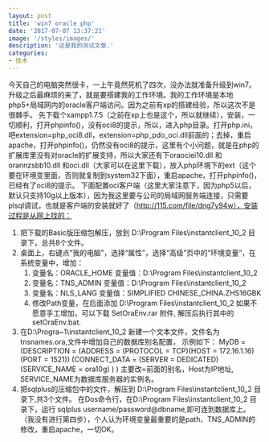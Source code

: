 ```yaml
---
layout: post
title: 'win7 oracle php'
date: '2017-07-07 13:37:21'
image: '/styles/images/'
description: '这是我的测试文章.'
categories:
- 技术
---
```



今天自己的电脑突然很卡，一上午竟然死机了四次，没办法就准备升级到win7。
    升级之后最麻烦的来了，就是要搭建我的工作环境。我的工作环境是本地php5+局域网内的oracle客户端访问。因为之前有xp的搭建经验，所以这次不是很棘手。
    先下载个xampp1.7.5（之前在xp上也是这个，所以就继续），安装，一切顺利，打开phpinfo()，没有oci8的提示，所以，进入php目录。打开php.ini，吧extension=php_oci8.dll，extension=php_pdo_oci.dll前面的；去掉，重启apache，打开phpinfo()，仍然没有oci8的提示，这里有个小问题，就是在php的扩展库里没有对oracle的扩展支持，所以大家还有下oraociei10.dll 和orannzsbb10.dll 和oci.dll（大家可以在这里下载），放入php环境下的ext（这个要在环境变里面，否则就复制到system32下面），重启apache，打开phpinfo()，已经有了oci8的提示。
    下面配置oci客户端（这里大家注意下，因为php5以后，默认只支持10g以上版本），因为我这里要与公司的局域网服务端连接，只需要plsql调试，也就是客户端的安装就好了（http://115.com/file/dng7y94w），安装过程是从网上找的：
1. 把下载的Basic版压缩包解压，放到 D:\Program Files\instantclient_10_2 目录下，总共8个文件。
2. 桌面上，右键点“我的电脑”，选择“属性”，选择“高级”页中的“环境变量”，在系统变量中，增加：
   1) 变量名：ORACLE_HOME
      变量值：D:\Program Files\instantclient_10_2
   2) 变量名：TNS_ADMIN
      变量值：D:\Program Files\instantclient_10_2
   3) 变量名：NLS_LANG
      变量值：SIMPLIFIED CHINESE_CHINA.ZHS16GBK
   4) 修改Path变量，在后面添加 D:\Program Files\instantclient_10_2
   如果不愿意手工增加，可以下载 SetOraEnv.rar 附件, 解压后执行其中的 setOraEnv.bat.
3. 在D:\Progra~1\instantclient_10_2 新建一个文本文件，文件名为tnsnames.ora,文件中增加自己的数据库别名配置，
示例如下：
   MyDB =
(DESCRIPTION =
    (ADDRESS = (PROTOCOL = TCP)(HOST = 172.16.1.16)(PORT = 1521))
    (CONNECT_DATA =
      (SERVER = DEDICATED)
      (SERVICE_NAME = ora10g)
    )
)
主要改=前面的别名，Host为IP地址, SERVICE_NAME为数据库服务器的实例名。
4. 把sqlplus的压缩包中的文件，解压到 D:\Program Files\instantclient_10_2 目录下,共3个文件。
   在Dos命令行，在D:\Program Files\instantclient_10_2 目录下，运行 sqlplus   username/password@dbname,即可连到数据库上。
（我没有进行第四步），个人认为环境变量最重要的是path、TNS_ADMIN的修改，重启apache，一切OK。
